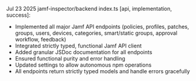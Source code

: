Jul 23 2025 jamf-inspector/backend index.ts [api, implementation, success]:
- Implemented all major Jamf API endpoints (policies, profiles, patches, groups, users, devices, categories, smart/static groups, approval workflow, feedback)
- Integrated strictly typed, functional Jamf API client
- Added granular JSDoc documentation for all endpoints
- Ensured functional purity and error handling
- Updated settings to allow autonomous npm operations
- All endpoints return strictly typed models and handle errors gracefully
